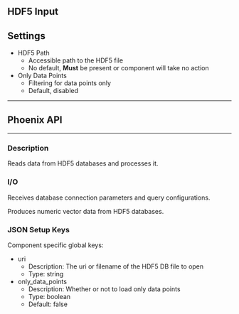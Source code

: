 ## HDF5 Input
## Settings
- HDF5 Path
	- Accessible path to the HDF5 file
	- No default, **Must** be present or component will take no action
- Only Data Points
    - Filtering for data points only
    - Default, disabled
___
## Phoenix API
___
### Description

Reads data from HDF5 databases and processes it.

### I/O

Receives database connection parameters and query configurations.

Produces numeric vector data from HDF5 databases.

### JSON Setup Keys

Component specific global keys:
- uri
  - Description: The uri or filename of the HDF5 DB file to open
  - Type: string
- only_data_points
  - Description: Whether or not to load only data points
  - Type: boolean
  - Default: false
